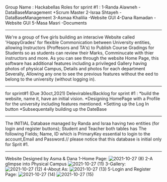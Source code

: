Group Name : Hackabellas
Roles for sprint #1 :
1-Randa Alawneh -DataBaseManagement +Scrum Master
2-Israa Shtayeh - DataBaseManagement
3-Asmaa Khalilia -Website GUI
4-Dana Ramadan - Website GUI
5-Masa Masri -Documents
_______________________________________________________________________________________________________________________________________________________________________________

We're a group of five girls building an interacive Website called 'HappyGrades' for flexible Commonication between University entities, allowing Instructors (Proffesors and TA's) to Publish  Course Gradings for Students so as students can review their Marks, Comminucate with thier instructors and more.
As you can see through the website Home Page, this software  has additional features including a privileged Gallery having photos of physical Campus, Details and photos for each  department Severally, Allowing any one to see the previous features without the eed to belong to the university (without logging in).
_______________________________________________________________________________________________________________________________________________________________________________

for sprint#1 (Due 30oct,2021)
Delevirables/Backlog for sprint #1 :
*build the website, name it, have an initial vision.
*Designing HomePage with a Profile for the university including features mentioned.
*Setting up the Log In button 
*Subsequentally building up the DateBase
_______________________________________________________________________________________________________________________________________________________________________________

The INITIAL Database managed by Randa and Israa having two entities (for login and register buttons); Student and Teacher 
both tables has The following Fields; Name, ID which is PrimaryKey essential to login to the account,Email and Password.// please notice that this database is initial only for Sprit #1.
_______________________________________________________________________________________________________________________________________________________________________________
Website Designed by Asma & Dana
1-Home Page:
![2021-10-27 (8)](https://user-images.githubusercontent.com/93239018/139057067-c73748ae-74bb-44bf-8fdd-9d692e8fb265.png)
2-A glimpse into Physical Campus 
![2021-10-27 (11)](https://user-images.githubusercontent.com/93239018/139059561-ca291c4d-175b-4ac8-917e-3f02db2cac4b.png)
3-Gallery:
![2021-10-27 (12)](https://user-images.githubusercontent.com/93239018/139060231-41c2eda2-f4e8-4567-a44d-fd98080e2d87.png)
4-About As:
![2021-10-27 (13)](https://user-images.githubusercontent.com/93239018/139060440-01675498-4474-4c5f-b219-3a0f1e22a9bc.png)
5-Login and Register Page:
![2021-10-27 (14)](https://user-images.githubusercontent.com/93239018/139060818-0543440e-2a40-4c5b-9038-87ea0c096bd4.png)
![2021-10-27 (15)](https://user-images.githubusercontent.com/93239018/139063613-b2ef18dd-6fdc-4008-9bdb-83fb52acff18.png)
